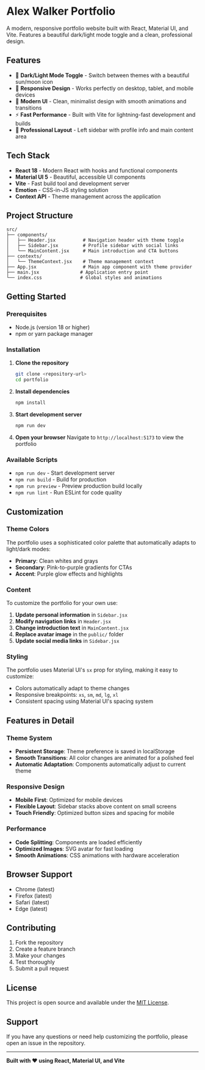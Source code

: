 # Alex Walker Portfolio

A modern, responsive portfolio website built with React, Material UI, and Vite. Features a beautiful dark/light mode toggle and a clean, professional design.

## Features

- 🌙 **Dark/Light Mode Toggle** - Switch between themes with a beautiful sun/moon icon
- 📱 **Responsive Design** - Works perfectly on desktop, tablet, and mobile devices
- 🎨 **Modern UI** - Clean, minimalist design with smooth animations and transitions
- ⚡ **Fast Performance** - Built with Vite for lightning-fast development and builds
- 🎯 **Professional Layout** - Left sidebar with profile info and main content area

## Tech Stack

- **React 18** - Modern React with hooks and functional components
- **Material UI 5** - Beautiful, accessible UI components
- **Vite** - Fast build tool and development server
- **Emotion** - CSS-in-JS styling solution
- **Context API** - Theme management across the application

## Project Structure

```
src/
├── components/
│   ├── Header.jsx          # Navigation header with theme toggle
│   ├── Sidebar.jsx         # Profile sidebar with social links
│   └── MainContent.jsx     # Main introduction and CTA buttons
├── contexts/
│   └── ThemeContext.jsx    # Theme management context
├── App.jsx                 # Main app component with theme provider
├── main.jsx               # Application entry point
└── index.css              # Global styles and animations
```

## Getting Started

### Prerequisites

- Node.js (version 18 or higher)
- npm or yarn package manager

### Installation

1. **Clone the repository**
   ```bash
   git clone <repository-url>
   cd portfolio
   ```

2. **Install dependencies**
   ```bash
   npm install
   ```

3. **Start development server**
   ```bash
   npm run dev
   ```

4. **Open your browser**
   Navigate to `http://localhost:5173` to view the portfolio

### Available Scripts

- `npm run dev` - Start development server
- `npm run build` - Build for production
- `npm run preview` - Preview production build locally
- `npm run lint` - Run ESLint for code quality

## Customization

### Theme Colors

The portfolio uses a sophisticated color palette that automatically adapts to light/dark modes:

- **Primary**: Clean whites and grays
- **Secondary**: Pink-to-purple gradients for CTAs
- **Accent**: Purple glow effects and highlights

### Content

To customize the portfolio for your own use:

1. **Update personal information** in `Sidebar.jsx`
2. **Modify navigation links** in `Header.jsx`
3. **Change introduction text** in `MainContent.jsx`
4. **Replace avatar image** in the `public/` folder
5. **Update social media links** in `Sidebar.jsx`

### Styling

The portfolio uses Material UI's `sx` prop for styling, making it easy to customize:

- Colors automatically adapt to theme changes
- Responsive breakpoints: `xs`, `sm`, `md`, `lg`, `xl`
- Consistent spacing using Material UI's spacing system

## Features in Detail

### Theme System

- **Persistent Storage**: Theme preference is saved in localStorage
- **Smooth Transitions**: All color changes are animated for a polished feel
- **Automatic Adaptation**: Components automatically adjust to current theme

### Responsive Design

- **Mobile First**: Optimized for mobile devices
- **Flexible Layout**: Sidebar stacks above content on small screens
- **Touch Friendly**: Optimized button sizes and spacing for mobile

### Performance

- **Code Splitting**: Components are loaded efficiently
- **Optimized Images**: SVG avatar for fast loading
- **Smooth Animations**: CSS animations with hardware acceleration

## Browser Support

- Chrome (latest)
- Firefox (latest)
- Safari (latest)
- Edge (latest)

## Contributing

1. Fork the repository
2. Create a feature branch
3. Make your changes
4. Test thoroughly
5. Submit a pull request

## License

This project is open source and available under the [MIT License](LICENSE).

## Support

If you have any questions or need help customizing the portfolio, please open an issue in the repository.

---

**Built with ❤️ using React, Material UI, and Vite**
